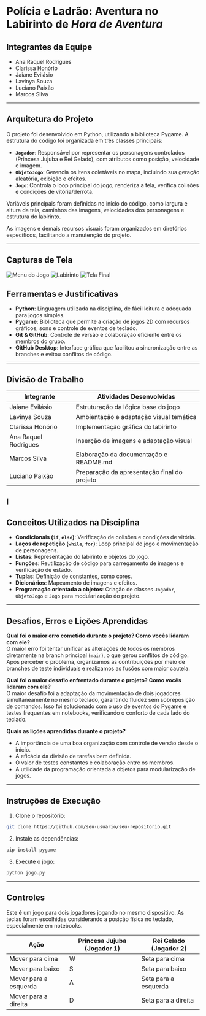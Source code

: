 # Polícia e Ladrão: Aventura no Labirinto de *Hora de Aventura*

## Integrantes da Equipe

- Ana Raquel Rodrigues  
- Clarissa Honório  
- Jaiane Evilásio  
- Lavinya Souza  
- Luciano Paixão  
- Marcos Silva  
 

---

## Arquitetura do Projeto

O projeto foi desenvolvido em Python, utilizando a biblioteca Pygame. A estrutura do código foi organizada em três classes principais:

- **`Jogador`**: Responsável por representar os personagens controlados (Princesa Jujuba e Rei Gelado), com atributos como posição, velocidade e imagem.
- **`ObjetoJogo`**: Gerencia os itens coletáveis no mapa, incluindo sua geração aleatória, exibição e efeitos.
- **`Jogo`**: Controla o loop principal do jogo, renderiza a tela, verifica colisões e condições de vitória/derrota.

Variáveis principais foram definidas no início do código, como largura e altura da tela, caminhos das imagens, velocidades dos personagens e estrutura do labirinto.

As imagens e demais recursos visuais foram organizados em diretórios específicos, facilitando a manutenção do projeto.

---

## Capturas de Tela
![Menu do Jogo](assets/tela_inicial.pnj)
![Labirinto](assets/labirinto.pnj)
![Tela Final](assets/tela_final.pnj)

## Ferramentas e Justificativas

- **Python**: Linguagem utilizada na disciplina, de fácil leitura e adequada para jogos simples.
- **Pygame**: Biblioteca que permite a criação de jogos 2D com recursos gráficos, sons e controle de eventos de teclado.
- **Git & GitHub**: Controle de versão e colaboração eficiente entre os membros do grupo.
- **GitHub Desktop**: Interface gráfica que facilitou a sincronização entre as branches e evitou conflitos de código.

---

## Divisão de Trabalho

| Integrante             | Atividades Desenvolvidas                                                         |
|------------------------|----------------------------------------------------------------------------------|
| Jaiane Evilásio        | Estruturação da lógica base do jogo                                             |
| Lavinya Souza          | Ambientação e adaptação visual temática                                          |
| Clarissa Honório       | Implementação gráfica do labirinto                                              |
| Ana Raquel Rodrigues   | Inserção de imagens e adaptação visual                                           |
| Marcos Silva           | Elaboração da documentação e README.md                                           |
| Luciano Paixão         | Preparação da apresentação final do projeto                                      |

l
---

## Conceitos Utilizados na Disciplina

- **Condicionais (`if`, `else`)**: Verificação de colisões e condições de vitória.
- **Laços de repetição (`while`, `for`)**: Loop principal do jogo e movimentação de personagens.
- **Listas**: Representação do labirinto e objetos do jogo.
- **Funções**: Reutilização de código para carregamento de imagens e verificação de estado.
- **Tuplas**: Definição de constantes, como cores.
- **Dicionários**: Mapeamento de imagens e efeitos.
- **Programação orientada a objetos**: Criação de classes `Jogador`, `ObjetoJogo` e `Jogo` para modularização do projeto.

---

## Desafios, Erros e Lições Aprendidas

**Qual foi o maior erro cometido durante o projeto? Como vocês lidaram com ele?**  
O maior erro foi tentar unificar as alterações de todos os membros diretamente na branch principal (`main`), o que gerou conflitos de código. Após perceber o problema, organizamos as contribuições por meio de branches de teste individuais e realizamos as fusões com maior cautela.

**Qual foi o maior desafio enfrentado durante o projeto? Como vocês lidaram com ele?**  
O maior desafio foi a adaptação da movimentação de dois jogadores simultaneamente no mesmo teclado, garantindo fluidez sem sobreposição de comandos. Isso foi solucionado com o uso de eventos do Pygame e testes frequentes em notebooks, verificando o conforto de cada lado do teclado.

**Quais as lições aprendidas durante o projeto?**  
- A importância de uma boa organização com controle de versão desde o início.
- A eficácia da divisão de tarefas bem definida.
- O valor de testes constantes e colaboração entre os membros.
- A utilidade da programação orientada a objetos para modularização de jogos.

---

## Instruções de Execução

1. Clone o repositório:
```bash
git clone https://github.com/seu-usuario/seu-repositorio.git
```

2. Instale as dependências:
```bash
pip install pygame
```

3. Execute o jogo:
```bash
python jogo.py
```

---

## Controles

Este é um jogo para dois jogadores jogando no mesmo dispositivo. As teclas foram escolhidas considerando a posição física no teclado, especialmente em notebooks.

| Ação                  | Princesa Jujuba (Jogador 1) | Rei Gelado (Jogador 2) |
|-----------------------|-----------------------------|-------------------------|
| Mover para cima       | W                           | Seta para cima          |
| Mover para baixo      | S                           | Seta para baixo         |
| Mover para a esquerda | A                           | Seta para a esquerda    |
| Mover para a direita  | D                           | Seta para a direita     |
